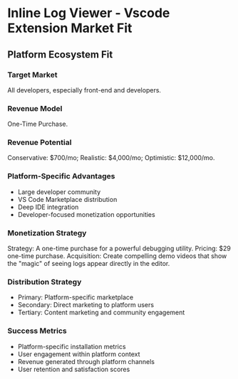 # Inline Log Viewer - Vscode Extension Market Fit

## Platform Ecosystem Fit

### Target Market
All developers, especially front-end and developers.

### Revenue Model
One-Time Purchase.

### Revenue Potential
Conservative: $700/mo; Realistic: $4,000/mo; Optimistic: $12,000/mo.

### Platform-Specific Advantages
- Large developer community
- VS Code Marketplace distribution
- Deep IDE integration
- Developer-focused monetization opportunities

### Monetization Strategy
Strategy: A one-time purchase for a powerful debugging utility. Pricing: $29 one-time purchase. Acquisition: Create compelling demo videos that show the "magic" of seeing logs appear directly in the editor.

### Distribution Strategy
- Primary: Platform-specific marketplace
- Secondary: Direct marketing to platform users
- Tertiary: Content marketing and community engagement

### Success Metrics
- Platform-specific installation metrics
- User engagement within platform context
- Revenue generated through platform channels
- User retention and satisfaction scores
